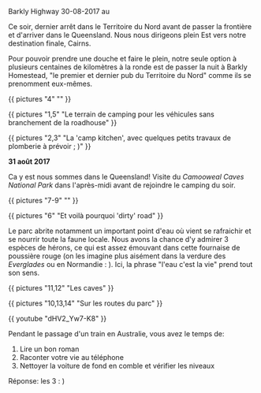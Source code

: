 Barkly Highway
30-08-2017
au

Ce soir, dernier arrêt dans le Territoire du Nord avant de passer la frontière et d'arriver dans le Queensland. Nous nous dirigeons plein Est vers notre destination finale, Cairns.

Pour pouvoir prendre une douche et faire le plein, notre seule option à plusieurs centaines de kilomètres à la ronde est de passer la nuit à Barkly Homestead, "le premier et dernier pub du Territoire du Nord" comme ils se prenomment eux-mêmes.

{{ pictures "4" "" }}

{{ pictures "1,5" "Le terrain de camping pour les véhicules sans branchement de la roadhouse" }}

{{ pictures "2,3" "La 'camp kitchen', avec quelques petits travaux de plomberie à prévoir ; )" }}


**31 août 2017**

Ca y est nous sommes dans le Queensland! Visite du *Camooweal Caves National Park* dans l'après-midi avant de rejoindre le camping du soir.

{{ pictures "7-9" "" }}

{{ pictures "6" "Et voilà pourquoi 'dirty' road" }}

Le parc abrite notamment un important point d'eau où vient se rafraichir et se nourrir toute la faune locale. Nous avons la chance d'y admirer 3 espèces de hérons, ce qui est assez émouvant dans cette fournaise de poussière rouge (on les imagine plus aisément dans la verdure des *Everglades* ou en Normandie : ). Ici, la phrase "l'eau c'est la vie" prend tout son sens.

{{ pictures "11,12" "Les caves" }}

{{ pictures "10,13,14" "Sur les routes du parc" }}

<div class="center">
  {{ youtube "dHV2_Yw7-K8" }}

</div>

Pendant le passage d'un train en Australie, vous avez le temps de:

1. Lire un bon roman
1. Raconter votre vie au téléphone
1. Nettoyer la voiture de fond en comble et vérifier les niveaux

Réponse: les 3 : )

